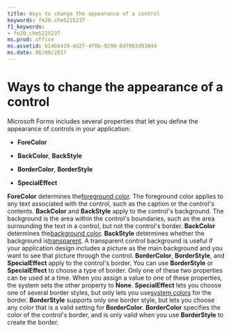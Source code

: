 ```yaml
---
title: Ways to change the appearance of a control
keywords: fm20.chm5225237
f1_keywords:
- fm20.chm5225237
ms.prod: office
ms.assetid: b14bb419-dd2f-4f0b-9298-847082d93844
ms.date: 06/08/2017
---
```



# Ways to change the appearance of a control

Microsoft Forms includes several properties that let you define the appearance of controls in your application:



-  **ForeColor**
    
-  **BackColor**, **BackStyle**
    
-  **BorderColor**, **BorderStyle**
    
-  **SpecialEffect**
    

 **ForeColor** determines the[foreground color](../../Glossary/glossary-vba.md#foreground-color). The foreground color applies to any text associated with the control, such as the caption or the control's contents.
 **BackColor** and **BackStyle** apply to the control's background. The background is the area within the control's boundaries, such as the area surrounding the text in a control, but not the control's border. **BackColor** determines the[background color](../../Glossary/glossary-vba.md#background-color).  **BackStyle** determines whether the background is[transparent](../../Glossary/glossary-vba.md#transparent). A transparent control background is useful if your application design includes a picture as the main background and you want to see that picture through the control.
 **BorderColor**, **BorderStyle**, and **SpecialEffect** apply to the control's border. You can use **BorderStyle** or **SpecialEffect** to choose a type of border. Only one of these two properties can be used at a time. When you assign a value to one of these properties, the system sets the other property to **None**. **SpecialEffect** lets you choose one of several border styles, but only lets you use[system colors](../../Glossary/glossary-vba.md#system-colors) for the border. **BorderStyle** supports only one border style, but lets you choose any color that is a valid setting for **BorderColor**. **BorderColor** specifies the color of the control's border, and is only valid when you use **BorderStyle** to create the border.

